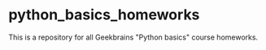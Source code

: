 # python_basics_homeworks
This is a repository for all Geekbrains "Python basics" course homeworks.
